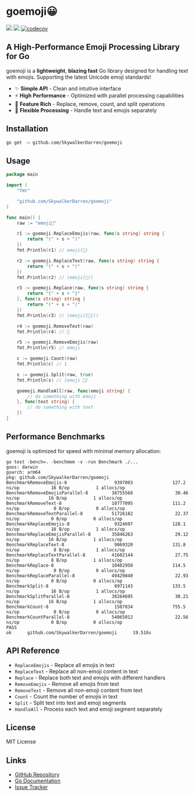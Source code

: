 # goemoji😀

![](https://github.com/SkywalkerDarren/goemoji/actions/workflows/go.yml/badge.svg)
![](https://goreportcard.com/badge/github.com/SkywalkerDarren/goemoji)
[![codecov](https://codecov.io/github/SkywalkerDarren/goemoji/branch/master/graph/badge.svg?token=OHSOGISA1M)](https://codecov.io/github/SkywalkerDarren/goemoji)

## A High-Performance Emoji Processing Library for Go

goemoji is a **lightweight**, **blazing fast** Go library designed for handling text with emojis. Supporting the latest Unicode emoji standards!

- ✨ **Simple API** - Clean and intuitive interface
- ⚡ **High Performance** - Optimized with parallel processing capabilities
- 🧩 **Feature Rich** - Replace, remove, count, and split operations
- 🔄 **Flexible Processing** - Handle text and emojis separately

## Installation

```bash
go get -u github.com/SkywalkerDarren/goemoji
```

## Usage

```go
package main

import (
	"fmt"

	"github.com/SkywalkerDarren/goemoji"
)

func main() {
	raw := "emoji👋"

	r1 := goemoji.ReplaceEmojis(raw, func(s string) string {
		return "(" + s + ")"
	})
	fmt.Println(r1) // emoji(👋)

	r2 := goemoji.ReplaceText(raw, func(s string) string {
		return "(" + s + ")"
	})
	fmt.Println(r2) // (emoji)👋()

	r3 := goemoji.Replace(raw, func(s string) string {
		return "{" + s + "}"
	}, func(s string) string {
		return "(" + s + ")"
	})
	fmt.Println(r3) // (emoji){👋}()

	r4 := goemoji.RemoveText(raw)
	fmt.Println(r4) // 👋

	r5 := goemoji.RemoveEmojis(raw)
	fmt.Println(r5) // emoji

	c := goemoji.Count(raw)
	fmt.Println(c) // 1

	s := goemoji.Split(raw, true)
	fmt.Println(s) // [emoji 👋]

	goemoji.HandleAll(raw, func(emoji string) {
		// do something with emoji
	}, func(text string) {
		// do something with text
	})
}

```

## Performance Benchmarks

goemoji is optimized for speed with minimal memory allocation:

```
go test -bench=. -benchmem -v -run Benchmark ./...
goos: darwin
goarch: arm64
pkg: github.com/SkywalkerDarren/goemoji
BenchmarkRemoveEmojis-8                  9397803               127.2 ns/op            16 B/op          1 allocs/op
BenchmarkRemoveEmojisParallel-8         38755568                30.46 ns/op           16 B/op          1 allocs/op
BenchmarkRemoveText-8                   10777095               111.2 ns/op             0 B/op          0 allocs/op
BenchmarkRemoveTextParallel-8           51726182                22.37 ns/op            0 B/op          0 allocs/op
BenchmarkReplaceEmojis-8                 9324697               128.1 ns/op            16 B/op          1 allocs/op
BenchmarkReplaceEmojisParallel-8        35846263                29.12 ns/op           16 B/op          1 allocs/op
BenchmarkReplaceText-8                   9069320               131.8 ns/op             8 B/op          1 allocs/op
BenchmarkReplaceTextParallel-8          41602144                27.75 ns/op            8 B/op          1 allocs/op
BenchmarkReplace-8                      10482950               114.5 ns/op             0 B/op          0 allocs/op
BenchmarkReplaceParallel-8              49429840                22.93 ns/op            0 B/op          0 allocs/op
BenchmarkSplit-8                         8971143               133.5 ns/op            16 B/op          1 allocs/op
BenchmarkSplitParallel-8                38264695                30.21 ns/op           16 B/op          1 allocs/op
BenchmarkCount-8                         1587834               755.5 ns/op             0 B/op          0 allocs/op
BenchmarkCountParallel-8                54065012                22.56 ns/op            0 B/op          0 allocs/op
PASS
ok      github.com/SkywalkerDarren/goemoji      19.516s
```

## API Reference

- `ReplaceEmojis` - Replace all emojis in text
- `ReplaceText` - Replace all non-emoji content in text
- `Replace` - Replace both text and emojis with different handlers
- `RemoveEmojis` - Remove all emojis from text
- `RemoveText` - Remove all non-emoji content from text
- `Count` - Count the number of emojis in text
- `Split` - Split text into text and emoji segments
- `HandleAll` - Process each text and emoji segment separately

## License

MIT License

## Links

- [GitHub Repository](https://github.com/SkywalkerDarren/goemoji)
- [Go Documentation](https://pkg.go.dev/github.com/SkywalkerDarren/goemoji)
- [Issue Tracker](https://github.com/SkywalkerDarren/goemoji/issues)
